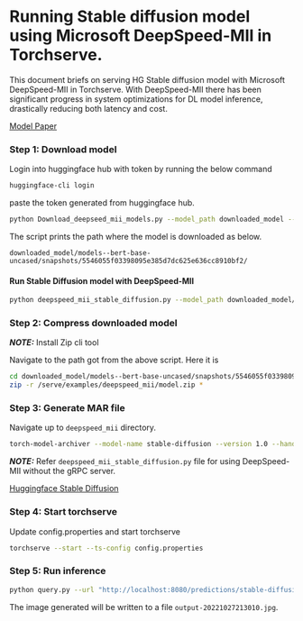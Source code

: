 # Running Stable diffusion model using Microsoft DeepSpeed-MII in Torchserve.

This document briefs on serving HG Stable diffusion model with Microsoft DeepSpeed-MII in Torchserve. With DeepSpeed-MII there has been significant progress in system optimizations for DL model inference, drastically reducing both latency and cost.

[Model Paper](https://arxiv.org/abs/2112.10752)

### Step 1: Download model

Login into huggingface hub with token by running the below command

```bash
huggingface-cli login
```
paste the token generated from huggingface hub.

```bash
python Download_deepseed_mii_models.py --model_path downloaded_model --model_name CompVis/stable-diffusion-v1-4 --revision main
```
The script prints the path where the model is downloaded as below.

`downloaded_model/models--bert-base-uncased/snapshots/5546055f03398095e385d7dc625e636cc8910bf2/`

#### Run Stable Diffusion model with DeepSpeed-MII

```bash
python deepspeed_mii_stable_diffusion.py --model_path downloaded_model/models--bert-base-uncased/snapshots/5546055f03398095e385d7dc625e636cc8910bf2/ --prompt "a dog chaing a cat"
```

### Step 2: Compress downloaded model

**_NOTE:_** Install Zip cli tool

Navigate to the path got from the above script. Here it is

```bash
cd downloaded_model/models--bert-base-uncased/snapshots/5546055f03398095e385d7dc625e636cc8910bf2/
zip -r /serve/examples/deepspeed_mii/model.zip *
```

### Step 3: Generate MAR file

Navigate up to `deepspeed_mii` directory.

```bash
torch-model-archiver --model-name stable-diffusion --version 1.0 --handler DeepSpeed_mii_handler.py --extra-files model.zip -r requirements.txt
```

**_NOTE:_** Refer `deepspeed_mii_stable_diffusion.py` file for using DeepSpeed-MII without the gRPC server.

[Huggingface Stable Diffusion](https://huggingface.co/blog/stable_diffusion)

### Step 4: Start torchserve

Update config.properties and start torchserve

```bash
torchserve --start --ts-config config.properties
```

### Step 5: Run inference

```bash
python query.py --url "http://localhost:8080/predictions/stable-diffusion" --prompt "a photo of an astronaut riding a horse on mars"
```

The image generated will be written to a file `output-20221027213010.jpg`.
